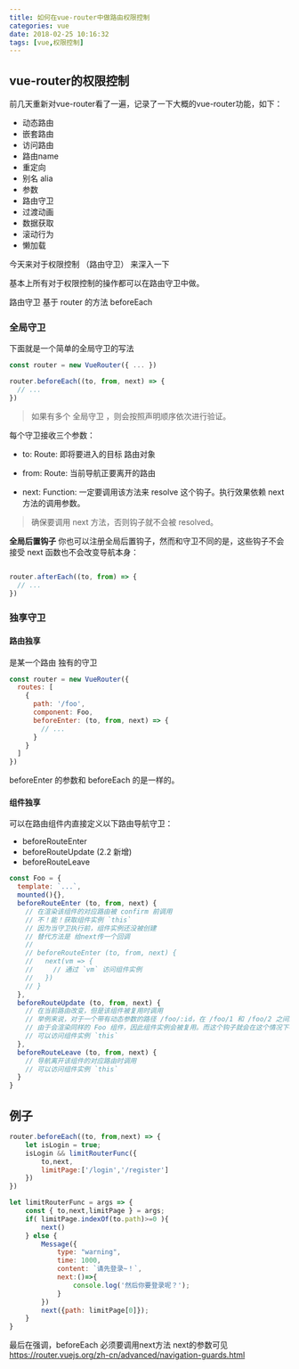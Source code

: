 ```yaml
---
title: 如何在vue-router中做路由权限控制
categories: vue
date: 2018-02-25 10:16:32
tags: [vue,权限控制]
---
```


## vue-router的权限控制

前几天重新对vue-router看了一遍，记录了一下大概的vue-router功能，如下：

<!-- more -->

- 动态路由
- 嵌套路由
- 访问路由
- 路由name
- 重定向
- 别名 alia
- 参数
- 路由守卫
- 过渡动画
- 数据获取
- 滚动行为
- 懒加载

今天来对于权限控制 （路由守卫） 来深入一下

基本上所有对于权限控制的操作都可以在路由守卫中做。

路由守卫 基于 router 的方法 beforeEach

### 全局守卫

下面就是一个简单的全局守卫的写法
```js
const router = new VueRouter({ ... })

router.beforeEach((to, from, next) => {
  // ...
})
```

> 如果有多个 全局守卫 ，则会按照声明顺序依次进行验证。

每个守卫接收三个参数：

- to: Route: 即将要进入的目标 路由对象

- from: Route: 当前导航正要离开的路由

- next: Function: 一定要调用该方法来 resolve 这个钩子。执行效果依赖 next 方法的调用参数。

> 确保要调用 next 方法，否则钩子就不会被 resolved。

**全局后置钩子**
你也可以注册全局后置钩子，然而和守卫不同的是，这些钩子不会接受 next 函数也不会改变导航本身：
```js

router.afterEach((to, from) => {
  // ...
})
```

### 独享守卫

#### 路由独享

是某一个路由 独有的守卫
```js
const router = new VueRouter({
  routes: [
    {
      path: '/foo',
      component: Foo,
      beforeEnter: (to, from, next) => {
        // ...
      }
    }
  ]
})
```
beforeEnter 的参数和 beforeEach 的是一样的。


#### 组件独享

可以在路由组件内直接定义以下路由导航守卫：

- beforeRouteEnter
- beforeRouteUpdate (2.2 新增)
- beforeRouteLeave

```js
const Foo = {
  template: `...`,
  mounted(){},
  beforeRouteEnter (to, from, next) {
    // 在渲染该组件的对应路由被 confirm 前调用
    // 不！能！获取组件实例 `this`
    // 因为当守卫执行前，组件实例还没被创建
    // 替代方法是 给next传一个回调
    //
    // beforeRouteEnter (to, from, next) {
    //   next(vm => {
    //     // 通过 `vm` 访问组件实例
    //   })
    // }
  },
  beforeRouteUpdate (to, from, next) {
    // 在当前路由改变，但是该组件被复用时调用
    // 举例来说，对于一个带有动态参数的路径 /foo/:id，在 /foo/1 和 /foo/2 之间跳转的时候，
    // 由于会渲染同样的 Foo 组件，因此组件实例会被复用。而这个钩子就会在这个情况下被调用。
    // 可以访问组件实例 `this`
  },
  beforeRouteLeave (to, from, next) {
    // 导航离开该组件的对应路由时调用
    // 可以访问组件实例 `this`
  }
}
```

## 例子


```js
router.beforeEach((to, from,next) => {
	let isLogin = true;
	isLogin && limitRouterFunc({
		to,next,
		limitPage:['/login','/register']
	})
})

let limitRouterFunc = args => {
	const { to,next,limitPage } = args;
	if( limitPage.indexOf(to.path)>=0 ){
		next()
	} else {
		Message({
			type: "warning",
			time: 1000,					
			content: `请先登录~！`,
			next:()=>{
				console.log('然后你要登录呢？');
			}
		})
		next({path: limitPage[0]});
	}
}

```

最后在强调，beforeEach 必须要调用next方法 next的参数可见 https://router.vuejs.org/zh-cn/advanced/navigation-guards.html
